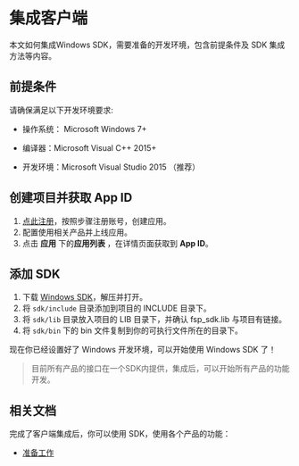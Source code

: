 # 集成客户端
本文如何集成Windows SDK，需要准备的开发环境，包含前提条件及 SDK 集成方法等内容。

## 前提条件

请确保满足以下开发环境要求:

-   操作系统： Microsoft Windows 7+

-   编译器：Microsoft Visual C++ 2015+

-   开发环境：Microsoft Visual Studio 2015 （推荐）

## 创建项目并获取 App ID

1. [点此注册](http://customer.paas.hst.com/register)，按照步骤注册账号，创建应用。
2. 配置使用相关产品并上线应用。
3. 点击 **应用** 下的**应用列表** ，在详情页面获取到 **App ID**。

## 添加 SDK

1.  下载 [Windows SDK](http://paas.hst.com/developer/downloadSDK)，解压并打开。
2.  将 `sdk/include` 目录添加到项目的 INCLUDE 目录下。
3.  将 `sdk/lib` 目录放入项目的 LIB 目录下，并确认 fsp_sdk.lib 与项目有链接。 
4.  将 `sdk/bin` 下的 bin 文件复制到你的可执行文件所在的目录下。

现在你已经设置好了 Windows 开发环境，可以开始使用 Windows SDK 了！

> 目前所有产品的接口在一个SDK内提供，集成后，可以开始所有产品的功能开发。

## 相关文档
完成了客户端集成后，你可以使用 SDK，使用各个产品的功能：

- [准备工作](../prepare_windows.md)
